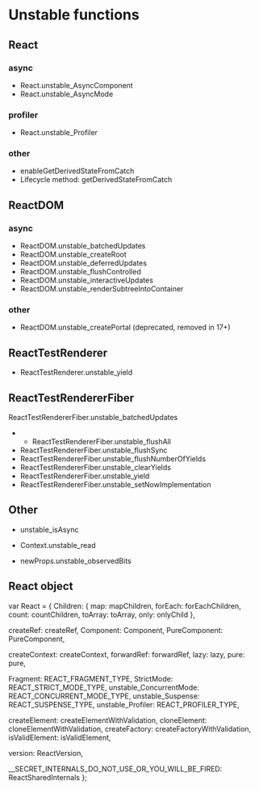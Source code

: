 # Unstable functions

## React

### async

* React.unstable_AsyncComponent
* React.unstable_AsyncMode

### profiler

* React.unstable_Profiler

### other

* enableGetDerivedStateFromCatch
* Lifecycle method: getDerivedStateFromCatch

## ReactDOM

### async

* ReactDOM.unstable_batchedUpdates
* ReactDOM.unstable_createRoot
* ReactDOM.unstable_deferredUpdates
* ReactDOM.unstable_flushControlled
* ReactDOM.unstable_interactiveUpdates
* ReactDOM.unstable_renderSubtreeIntoContainer

### other

* ReactDOM.unstable_createPortal (deprecated, removed in 17+)

## ReactTestRenderer

* ReactTestRenderer.unstable_yield

## ReactTestRendererFiber

ReactTestRendererFiber.unstable_batchedUpdates
* * ReactTestRendererFiber.unstable_flushAll
* ReactTestRendererFiber.unstable_flushSync
* ReactTestRendererFiber.unstable_flushNumberOfYields
* ReactTestRendererFiber.unstable_clearYields
* ReactTestRendererFiber.unstable_yield
* ReactTestRendererFiber.unstable_setNowImplementation


## Other

* unstable_isAsync

* Context.unstable_read
* newProps.unstable_observedBits


## React object

var React = {
  Children: {
    map: mapChildren,
    forEach: forEachChildren,
    count: countChildren,
    toArray: toArray,
    only: onlyChild
  },

  createRef: createRef,
  Component: Component,
  PureComponent: PureComponent,

  createContext: createContext,
  forwardRef: forwardRef,
  lazy: lazy,
  pure: pure,

  Fragment: REACT_FRAGMENT_TYPE,
  StrictMode: REACT_STRICT_MODE_TYPE,
  unstable_ConcurrentMode: REACT_CONCURRENT_MODE_TYPE,
  unstable_Suspense: REACT_SUSPENSE_TYPE,
  unstable_Profiler: REACT_PROFILER_TYPE,

  createElement: createElementWithValidation,
  cloneElement: cloneElementWithValidation,
  createFactory: createFactoryWithValidation,
  isValidElement: isValidElement,

  version: ReactVersion,

  __SECRET_INTERNALS_DO_NOT_USE_OR_YOU_WILL_BE_FIRED: ReactSharedInternals
};
